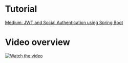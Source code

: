 # Tutorial
[Medium: JWT and Social Authentication using Spring Boot](https://medium.com/@amrkhaled_47016/jwt-and-social-authentication-using-spring-boot-90e4faaa9204)

# Video overview
[![Watch the video](https://raw.githubusercontent.com/amrkhaledccd/spring-boot-jwt-social-auth/master/thumbnail.png)](https://www.youtube.com/watch?v=ruZB44KZoFk)


